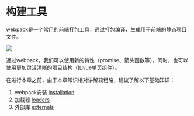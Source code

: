 # 构建工具

webpack是一个常用的前端打包工具，通过打包编译，生成用于前端的静态项目文件。

![](http://webpack.github.io/assets/what-is-webpack.png)

通过webpack，我们可以使用新的特性（promise、箭头函数等）。同时，也可以使用更加灵活清晰的项目结构（如vue单页组件）。



在进行本章之前，由于本章知识相对讲解较粗略，建议了解以下基础知识：

1. webpack安装 [installation](http://webpack.github.io/docs/installation.html)
2. 加载器 [loaders](http://webpack.github.io/docs/using-loaders.html)
3. 外部库 [externals](http://webpack.github.io/docs/library-and-externals.html)


